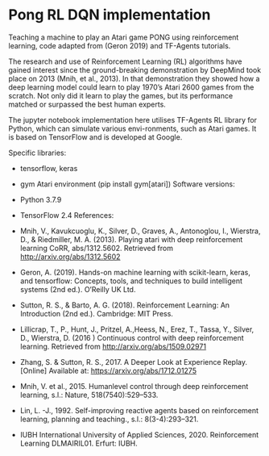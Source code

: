 # Pong RL DQN implementation

Teaching a machine to play an Atari game PONG using reinforcement learning, code adapted from (Geron 2019) and TF-Agents tutorials.

The research and use of Reinforcement Learning (RL) algorithms have gained interest since the ground-breaking demonstration by DeepMind took place on 2013 (Mnih, et al., 2013). In that demonstration they showed how a deep learning model could learn to play 1970’s Atari 2600 games from the scratch. Not only did it learn to play the games, but its performance matched or surpassed the best human experts.

The jupyter notebook implementation here utilises TF-Agents RL library for Python, which can simulate various envi-ronments, such as Atari games. It is based on TensorFlow and is developed at Google.

Specific libraries:

- tensorflow, keras
- gym Atari environment (pip install gym[atari])
Software versions:

- Python 3.7.9
- TensorFlow 2.4
References:

- Mnih, V., Kavukcuoglu, K., Silver, D., Graves, A., Antonoglou, I., Wierstra, D., & Riedmiller, M. A. (2013). Playing atari with deep reinforcement learning CoRR, abs/1312.5602. Retrieved from http://arxiv.org/abs/1312.5602
- Geron, A. (2019). Hands-on machine learning with scikit-learn, keras, and tensorflow: Concepts, tools, and techniques to build intelligent systems (2nd ed.). O’Reilly UK Ltd.
- Sutton, R. S., & Barto, A. G. (2018). Reinforcement Learning: An Introduction (2nd ed.). Cambridge: MIT Press.
- Lillicrap, T., P., Hunt, J., Pritzel, A.,Heess, N., Erez, T., Tassa, Y., Silver, D., Wierstra, D. (2016 ) Continuous control with deep reinforcement learning. Retrieved from http://arxiv.org/abs/1509.02971 
- Zhang, S. & Sutton, R. S., 2017. A Deeper Look at Experience Replay. [Online] Available at: https://arxiv.org/abs/1712.01275
- Mnih, V. et al., 2015. Humanlevel control through deep reinforcement learning, s.l.: Nature, 518(7540):529–533.
- Lin, L. -J., 1992. Self-improving reactive agents based on reinforcement learning, planning and teaching., s.l.: 8(3-4):293–321.
- IUBH International University of Applied Sciences, 2020. Reinforcement Learning DLMAIRIL01. Erfurt: IUBH.
